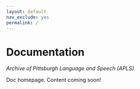 ```yaml
---
layout: default
nav_exclude: yes
permalink: /
---
```


# Documentation

_Archive of Pittsburgh Language and Speech (APLS)_

Doc homepage.
Content coming soon!
